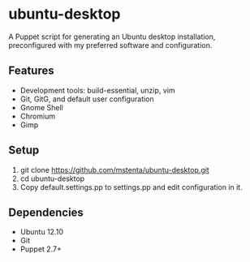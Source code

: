 # ubuntu-desktop

A Puppet script for generating an Ubuntu desktop installation, preconfigured with my preferred software and configuration.

## Features

* Development tools: build-essential, unzip, vim
* Git, GitG, and default user configuration
* Gnome Shell
* Chromium
* Gimp

## Setup

1. git clone https://github.com/mstenta/ubuntu-desktop.git
2. cd ubuntu-desktop
3. Copy default.settings.pp to settings.pp and edit configuration in it.

## Dependencies

* Ubuntu 12.10
* Git
* Puppet 2.7+


